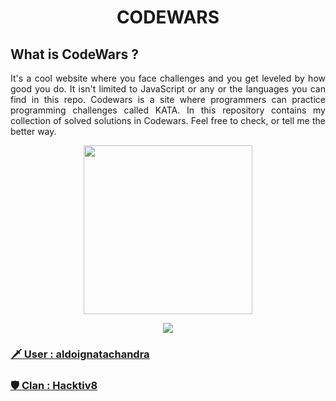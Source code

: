 <h1 align="center">CODEWARS</h1>

## What is CodeWars ?
<p align="justify">
It's a cool website where you face challenges and you get leveled by how good
you do. It isn't limited to JavaScript or any or the languages you can find in
this repo. Codewars is a site where programmers can practice programming challenges called KATA. In this repository contains my collection of solved solutions in Codewars. Feel free to check, or tell me the better way.
</p>

<p align="center">
    <img height="270" src="https://miro.medium.com/max/1050/1*a9L7ZZhi8hIAJmWXmSaPXw.png">
</p>

<p align="center">
    <img src="https://www.codewars.com/users/aldoignatachandra/badges/large">
</p>

### [ 🗡 User : aldoignatachandra ](https://www.codewars.com/users/aldoignatachandra)

### [ 🛡  Clan : Hacktiv8 ](https://www.codewars.com/users/aldoignatachandra)
